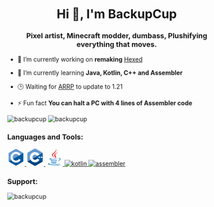 <h1 align="center">Hi 👋, I'm BackupCup</h1>
<h3 align="center">Pixel artist, Minecraft modder, dumbass, Plushifying everything that moves.</h3>

- 🔭 I’m currently working on **remaking** [Hexed](https://github.com/BackupCup/hexed)

- 🌱 I’m currently learning **Java, Kotlin, C++ and Assembler**

- 🕒 Waiting for [ARRP](https://github.com/Devan-Kerman/ARRP) to update to 1.21

- ⚡ Fun fact **You can halt a PC with 4 lines of Assembler code**

<img src="https://github-readme-stats.vercel.app/api?username=backupcup&show_icons=true&theme=dark&locale=en" alt="backupcup" />
<img src="https://github-readme-stats.vercel.app/api/top-langs?username=backupcup&show_icons=true&theme=dark&locale=en&layout=compact" alt="backupcup" />

<h3 align="left">Languages and Tools:</h3>
<p align="left"> <a href="https://www.cprogramming.com/" target="_blank" rel="noreferrer"> <img src="https://raw.githubusercontent.com/devicons/devicon/master/icons/c/c-original.svg" alt="c" width="40" height="40"/> </a> <a href="https://www.w3schools.com/cpp/" target="_blank" rel="noreferrer"> <img src="https://raw.githubusercontent.com/devicons/devicon/master/icons/cplusplus/cplusplus-original.svg" alt="cplusplus" width="40" height="40"/> </a> <a href="https://www.java.com" target="_blank" rel="noreferrer"> <img src="https://raw.githubusercontent.com/devicons/devicon/master/icons/java/java-original.svg" alt="java" width="40" height="40"/> </a> <a href="https://kotlinlang.org" target="_blank" rel="noreferrer"> <img src="https://www.vectorlogo.zone/logos/kotlinlang/kotlinlang-icon.svg" alt="kotlin" width="40" height="40"/> </a> <a href="https://www.ibm.com/docs/en/aix/7.2?topic=aix-assembler-language-reference" target="_blank" rel="noreferrer"> <img src="https://static-00.iconduck.com/assets.00/assembly-icon-1024x1024-lc5e1bk1.png" alt="assembler" width="40" height="40"/> </a></p>

<h3 align="left">Support:</h3>
<p><a href="https://ko-fi.com/backupcup"> <img align="left" src="https://cdn.ko-fi.com/cdn/kofi3.png?v=3" height="50" width="210" alt="backupcup" /></a></p><br><br>

